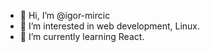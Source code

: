 - 👋 Hi, I’m @igor-mircic
- 👀 I’m interested in web development, Linux.
- 🌱 I’m currently learning React.

<!---
igor-mircic/igor-mircic is a ✨ special ✨ repository because its `README.md` (this file) appears on your GitHub profile.
You can click the Preview link to take a look at your changes.
--->
